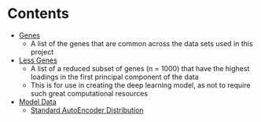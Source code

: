 # Contents

- [Genes](./genes.txt)
    - A list of the genes that are common across the data sets used in this project
- [Less Genes](./lessGenes.txt)
    - A list of a reduced subset of genes (n = 1000) that have the highest loadings in the first principal component of the data
    - This is for use in creating the deep learning model, as not to require such great computational resources
- [Model Data](./Model_Data)
    - [Standard AutoEncoder Distribution](./Model_Data/Standard_Distribution.tsv)
